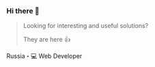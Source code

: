 ### Hi there 👋

> Looking for interesting and useful solutions?
>
> They are here 👍

Russia・💻 Web Developer
